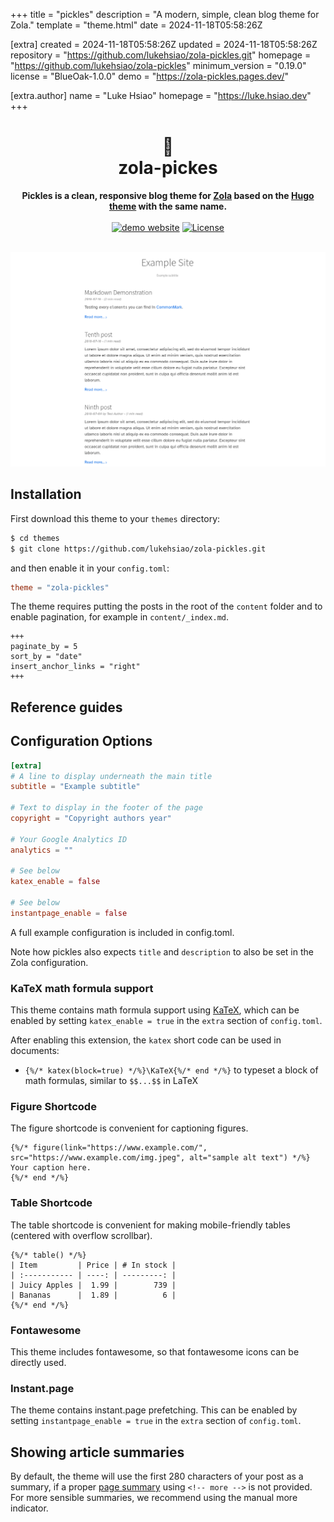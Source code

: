 
+++
title = "pickles"
description = "A modern, simple, clean blog theme for Zola."
template = "theme.html"
date = 2024-11-18T05:58:26Z

[extra]
created = 2024-11-18T05:58:26Z
updated = 2024-11-18T05:58:26Z
repository = "https://github.com/lukehsiao/zola-pickles.git"
homepage = "https://github.com/lukehsiao/zola-pickles"
minimum_version = "0.19.0"
license = "BlueOak-1.0.0"
demo = "https://zola-pickles.pages.dev/"

[extra.author]
name = "Luke Hsiao"
homepage = "https://luke.hsiao.dev"
+++        

<h1 align="center">
    🥒<br>
    zola-pickes
</h1>
<div align="center">
    <strong>Pickles is a clean, responsive blog theme for <a href="https://www.getzola.org/">Zola</a> based on the <a href="https://github.com/mismith0227/hugo_theme_pickles">Hugo theme</a> with the same name.</strong>
</div>
<br>
<div align="center">
  <a href="https://zola-pickles.pages.dev/">
    <img src="https://img.shields.io/badge/demo-website-forestgreen" alt="demo website"></a>
  <a href="https://github.com/lukehsiao/zola-pickles/blob/main/LICENSE.md">
    <img src="https://img.shields.io/badge/license-BlueOak--1.0.0-blue" alt="License">
  </a>
</div>
<br>

![pickles screenshot](https://github.com/lukehsiao/zola-pickles/blob/main/screenshot.png?raw=true)

## Installation
First download this theme to your `themes` directory:

```bash
$ cd themes
$ git clone https://github.com/lukehsiao/zola-pickles.git
```
and then enable it in your `config.toml`:

```toml
theme = "zola-pickles"
```

The theme requires putting the posts in the root of the `content` folder and to enable pagination, for example in `content/_index.md`.

```
+++
paginate_by = 5
sort_by = "date"
insert_anchor_links = "right"
+++
```

## Reference guides

## Configuration Options

```toml
[extra]
# A line to display underneath the main title
subtitle = "Example subtitle"

# Text to display in the footer of the page
copyright = "Copyright authors year"

# Your Google Analytics ID
analytics = ""

# See below
katex_enable = false

# See below
instantpage_enable = false
```

A full example configuration is included in config.toml.

Note how pickles also expects `title` and `description` to also be set in the Zola configuration.

### KaTeX math formula support

This theme contains math formula support using [KaTeX](https://katex.org/), which can be enabled by setting `katex_enable = true` in the `extra` section of `config.toml`.

After enabling this extension, the `katex` short code can be used in documents:
* `{%/* katex(block=true) */%}\KaTeX{%/* end */%}` to typeset a block of math formulas,
  similar to `$$...$$` in LaTeX

### Figure Shortcode

The figure shortcode is convenient for captioning figures.

```
{%/* figure(link="https://www.example.com/", src="https://www.example.com/img.jpeg", alt="sample alt text") */%}
Your caption here.
{%/* end */%}
```

### Table Shortcode

The table shortcode is convenient for making mobile-friendly tables (centered with overflow scrollbar).

```
{%/* table() */%}
| Item         | Price | # In stock |
| :----------- | ----: | ---------: |
| Juicy Apples |  1.99 |        739 |
| Bananas      |  1.89 |          6 |
{%/* end */%}
```

### Fontawesome

This theme includes fontawesome, so that fontawesome icons can be directly used.

### Instant.page

The theme contains instant.page prefetching. This can be enabled by setting `instantpage_enable = true` in the `extra` section of `config.toml`.

## Showing article summaries

By default, the theme will use the first 280 characters of your post as a summary, if a proper [page summary](https://www.getzola.org/documentation/content/page/#summary) using `<!-- more -->` is not provided.
For more sensible summaries, we recommend using the manual more indicator.

        